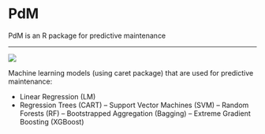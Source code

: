 # PdM
PdM is an R package for predictive maintenance
_________________________________________________
![](https://github.com/forvis/PdM/blob/main/data/Pdm2019.PNG)

Machine learning models (using caret package) that are used for predictive maintenance:

- Linear Regression (LM)
- Regression Trees (CART)
– Support Vector Machines (SVM)
– Random Forests (RF)
– Bootstrapped Aggregation (Bagging)
– Extreme Gradient Boosting (XGBoost)

